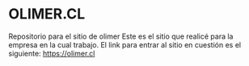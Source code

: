 # OLIMER.CL
Repositorio para el sitio de olimer
Este es el sitio que realicé para la empresa en la cual trabajo.
El link para entrar al sitio en cuestión es el siguiente: https://olimer.cl

